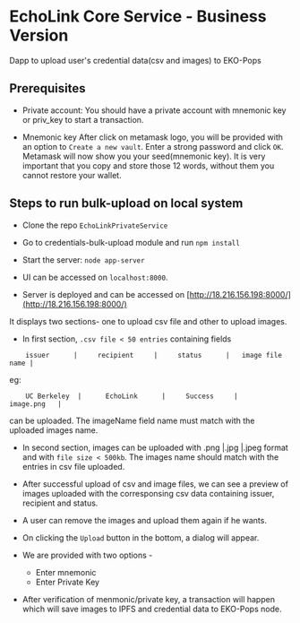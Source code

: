 # EchoLink Core Service - Business Version
Dapp to upload user's credential data(csv and images) to EKO-Pops

## Prerequisites

- Private account:
You should have a private account with mnemonic key or priv_key to start a transaction.

- Mnemonic key
After click on metamask logo, you will be provided with an option to `Create a new vault`. Enter a strong password and click `OK`. Metamask will now show you your seed(mnemonic key). It is very important that you copy and store those 12 words, without them you cannot restore your wallet. 

## Steps to run bulk-upload on local system

- Clone the repo `EchoLinkPrivateService`

- Go to credentials-bulk-upload module and run `npm install`

- Start the server: 
`node app-server`

- UI can be accessed on `localhost:8000`.
- Server is deployed and can be accessed on [http://18.216.156.198:8000/](http://18.216.156.198:8000/)

It displays two sections- one to upload csv file and other to upload images.

- In first section, `.csv file < 50 entries` containing fields
``` 
    issuer      |     recipient     |     status      |   image file name |
```
  eg:   
```    
    UC Berkeley  |      EchoLink      |     Success     |      image.png   |    
```
can be uploaded. The imageName field name must match with the uploaded images name.

- In second section, images can be uploaded with .png |.jpg |.jpeg format and  with `file size < 500kb`. The images name should match with the entries in csv file uploaded.

- After successful upload of csv and image files, we can see a preview of images uploaded with the corresponsing csv data containing issuer, recipient and status.

- A user can remove the images and upload them again if he wants.

- On clicking the `Upload` button in the bottom, a dialog will appear.
- We are provided with two options -
    - Enter mnemonic
    - Enter Private Key

- After verification of menmonic/private key, a transaction will happen which will save images to IPFS and credential data to EKO-Pops node.
